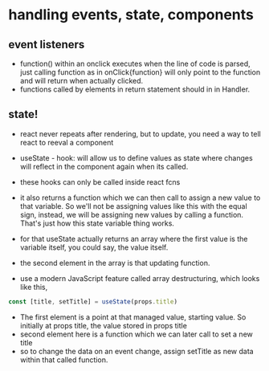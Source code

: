 # handling events, state, components
## event listeners
- function() within an onclick executes when the line of code is parsed, just calling function as in onClick{function} will only point to the function and will return when actually clicked.
- functions called by elements in return statement should in in Handler.

## state!
- react never repeats after rendering, but to update, you need a way to tell react to reeval a component
- useState - hook: will allow us to define values as state where changes will reflect in the component again when its called.
- these hooks can only be called inside react fcns
- it also returns a function which we can then call to assign a new value to that variable. So we'll not be assigning values like this with the equal sign, instead, we will be assigning new values by calling a function. That's just how this state variable thing works. 

- for that useState actually returns an array where the first value is the variable itself, you could say, the value itself. 
- the second element in the array is that updating function. 
- use a modern JavaScript feature called array destructuring, which looks like this,
```javascript
const [title, setTitle] = useState(props.title)
```
- The first element is a point at that managed value, starting value. So initially at props title, the value stored in props title
- second element here is a function which we can later call to set a new title
- so to change the data on an event change, assign setTitle as new data within that called function.
 